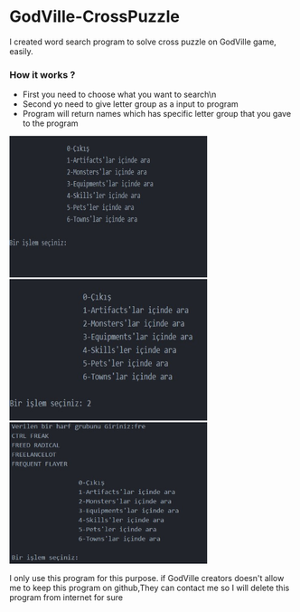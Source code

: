 # GodVille-CrossPuzzle
I created word  search program to solve cross puzzle on GodVille game, easily.


### How it works ?

* First you need to choose what you want to search\n
* Second yo need to give letter group as a input to program 
* Program will return names which has specific letter group that you gave to the program 


<div><img src="https://github.com/ErdalNayir/GodVille-CrossPuzzle/blob/main/1.jpg" height="250" width="350" /></div>
<div><img src="https://github.com/ErdalNayir/GodVille-CrossPuzzle/blob/main/2.jpg" height="250" width="350" /></div> 
<div><img src="https://github.com/ErdalNayir/GodVille-CrossPuzzle/blob/main/5.jpg" height="250" width="350" /></div>





















I only use this program for this purpose. if GodVille creators doesn't allow me to keep this program on github,They can contact me so I will delete this program from internet for sure
